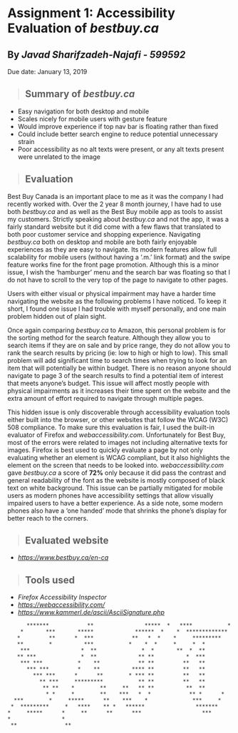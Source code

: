 # **Assignment 1: Accessibility Evaluation of *bestbuy.ca***
## By *Javad Sharifzadeh-Najafi  - 599592*
Due date: January 13, 2019
> ## Summary of *bestbuy.ca*
- Easy navigation for both desktop and mobile
- Scales nicely for mobile users with gesture feature
- Would improve experience if top nav bar is floating rather than fixed
- Could include better search engine to reduce potential unnecessary strain
- Poor accessibility as no alt texts were present, or any alt texts present were unrelated to the image
> ## Evaluation

Best Buy Canada is an important place to me as it was the company I had recently worked with. Over the 2 year 8 month journey, I have had to use both *bestbuy.ca* and as well as the Best Buy mobile app as tools to assist my customers. Strictly speaking about *bestbuy.ca* and not the app, it was a fairly standard website but it did come with a few flaws that translated to both poor customer service and shopping experience. Navigating *bestbuy.ca* both on desktop and mobile are both fairly enjoyable experiences as they are easy to navigate. Its modern features allow full scalability for mobile users (without having a ‘.m.’ link format) and the swipe feature works fine for the front page promotion. Although this is a minor issue, I wish the ‘hamburger’ menu and the search bar was floating so that I do not have to scroll to the very top of the page to navigate to other pages.

Users with either visual or physical impairment may have a harder time navigating the website as the following problems I have noticed. To keep it short, I found one issue I had trouble with myself personally, and one main problem hidden out of plain sight.

Once again comparing *bestbuy.ca* to Amazon, this personal problem is for the sorting method for the search feature. Although they allow you to search items if they are on sale and by price range, they do not allow you to rank the search results by pricing (ie: low to high or high to low). This small problem will add significant time to search times when trying to look for an item that will potentially be within budget. There is no reason anyone should navigate to page 3 of the search results to find a potential item of interest that meets anyone’s budget. This issue will affect mostly people with physical impairments as it increases their time spent on the website and the extra amount of effort required to navigate through multiple pages.

This hidden issue is only discoverable through accessibility evaluation tools either built into the browser, or other websites that follow the WCAG (W3C) 508 compliance. To make sure this evaluation is fair, I used the built-in evaluator of Firefox and *webaccessibility.com*. Unfortunately for Best Buy, most of the errors were related to images not including alternative texts for images. Firefox is best used to quickly evaluate a page by not only evaluating whether an element is WCAG compliant, but it also highlights the element on the screen that needs to be looked into. *webaccessibility.com* gave *bestbuy.ca* a score of **72%** only because it did pass the contrast and general readability of the font as the website is mostly composed of black text on white background. This issue can be partially mitigated for mobile users as modern phones have accessibility settings that allow visually impaired users to have a better experience. As a side note, some modern phones also have a ‘one handed’ mode that shrinks the phone’s display for better reach to the corners.


> ## Evaluated website
- *https://www.bestbuy.ca/en-ca*

> ## Tools used
- *Firefox Accessibility Inspector*
- *https://webaccessibility.com/*
- *https://www.kammerl.de/ascii/AsciiSignature.php*

                                                                 
```
      *******            **                *****  *   ****           *
    *       ***       *****             ******  *    *  ************* 
   *         **      *  ***            **   *  *    *     *********   
   **        *          ***           *    *  *     *     *  *        
    ***                *  **              *  *       **  *  **        
   ** ***              *  **             ** **          *  ***        
    *** ***           *    **            ** **         **   **        
      *** ***         *    **          **** **         **   **        
        *** ***      *      **        * *** **         **   **        
          ** ***     *********           ** **         **   **        
           ** **    *        **     **   ** **          **  **        
            * *     *        **    ***   *  *            ** *      *  
  ***        *     *****      **    ***    *              ***     *   
 *  *********     *   ****    ** *   ******                *******    
*     *****      *     **      **      ***                   ***      
*                *                                                    
 **               **                                                                   
```
